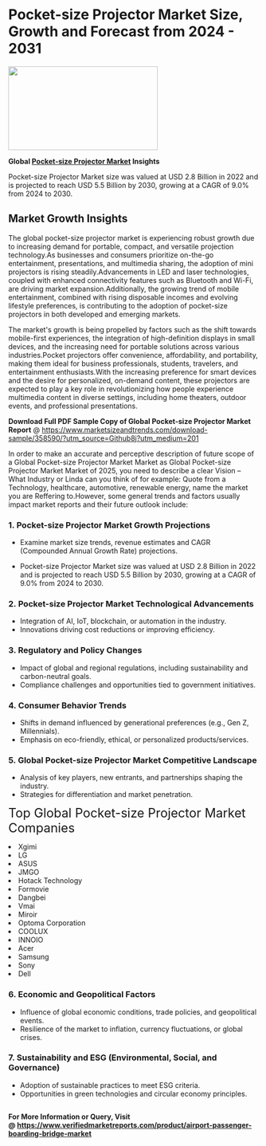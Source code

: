 <H1>Pocket-size Projector Market Size, Growth and Forecast from 2024 - 2031</H1><img class="aligncenter size-medium wp-image-584254" src="https://thirdeyenews.in/wp-content/uploads/2024/09/Global-Market-Research-300x168.jpeg" alt="" width="300" height="168" /><p><strong>Global&nbsp;<a href="https://www.marketsizeandtrends.com/download-sample/358590/?utm_source=Github8j?utm_medium=201">Pocket-size Projector Market</a> Insights</strong></p><p>Pocket-size Projector Market size was valued at USD 2.8 Billion in 2022 and is projected to reach USD 5.5 Billion by 2030, growing at a CAGR of 9.0% from 2024 to 2030.</p><p><h2>Market Growth Insights</h2> <p>The global pocket-size projector market is experiencing robust growth due to increasing demand for portable, compact, and versatile projection technology.As businesses and consumers prioritize on-the-go entertainment, presentations, and multimedia sharing, the adoption of mini projectors is rising steadily.Advancements in LED and laser technologies, coupled with enhanced connectivity features such as Bluetooth and Wi-Fi, are driving market expansion.Additionally, the growing trend of mobile entertainment, combined with rising disposable incomes and evolving lifestyle preferences, is contributing to the adoption of pocket-size projectors in both developed and emerging markets.</p> <p>The market's growth is being propelled by factors such as the shift towards mobile-first experiences, the integration of high-definition displays in small devices, and the increasing need for portable solutions across various industries.Pocket projectors offer convenience, affordability, and portability, making them ideal for business professionals, students, travelers, and entertainment enthusiasts.With the increasing preference for smart devices and the desire for personalized, on-demand content, these projectors are expected to play a key role in revolutionizing how people experience multimedia content in diverse settings, including home theaters, outdoor events, and professional presentations.</p> <p><span class=""><strong>Download Full PDF Sample Copy of Global Pocket-size Projector Market Report</strong> @ <a href="https://www.marketsizeandtrends.com/download-sample/358590/?utm_source=Github8j?utm_medium=201" target="_blank">https://www.marketsizeandtrends.com/download-sample/358590/?utm_source=Github8j?utm_medium=201</a></span></p><p>In order to make an accurate and perceptive description of future scope of a Global&nbsp;Pocket-size Projector Market Market as Global&nbsp;Pocket-size Projector Market Market of 2025, you need to describe a clear Vision &ndash; What Industry or Linda can you think of for example: Quote from a Technology, healthcare, automotive, renewable energy, name the market you are Reffering to.However, some general trends and factors usually impact market reports and their future outlook include:</p><h3>1.&nbsp;<strong>Pocket-size Projector Market Growth Projections</strong></h3><ul><li>Examine market size trends, revenue estimates and CAGR (Compounded Annual Growth Rate) projections.</li><li><p>Pocket-size Projector Market size was valued at USD 2.8 Billion in 2022 and is projected to reach USD 5.5 Billion by 2030, growing at a CAGR of 9.0% from 2024 to 2030.</p></li></ul><h3>2.&nbsp;<strong>Pocket-size Projector Market Technological Advancements</strong></h3><ul><li>Integration of AI, IoT, blockchain, or automation in the industry.</li><li>Innovations driving cost reductions or improving efficiency.</li></ul><h3>3.&nbsp;<strong>Regulatory and Policy Changes</strong></h3><ul><li>Impact of global and regional regulations, including sustainability and carbon-neutral goals.</li><li>Compliance challenges and opportunities tied to government initiatives.</li></ul><h3>4.&nbsp;<strong>Consumer Behavior Trends</strong></h3><ul><li>Shifts in demand influenced by generational preferences (e.g., Gen Z, Millennials).</li><li>Emphasis on eco-friendly, ethical, or personalized products/services.</li></ul><h3>5.&nbsp;<strong>Global Pocket-size Projector Market Competitive Landscape</strong></h3><ul><li>Analysis of key players, new entrants, and partnerships shaping the industry.</li><li>Strategies for differentiation and market penetration.</li></ul><p data-pm-slice="1 1 []"><span style="color: inherit; font-family: inherit; font-size: 25px;">Top Global Pocket-size Projector Market Companies</span></p><div class="" data-test-id=""><p><li>Xgimi</li><li> LG</li><li> ASUS</li><li> JMGO</li><li> Hotack Technology</li><li> Formovie</li><li> Dangbei</li><li> Vmai</li><li> Miroir</li><li> Optoma Corporation</li><li> COOLUX</li><li> INNOIO</li><li> Acer</li><li> Samsung</li><li> Sony</li><li> Dell</li></p></div><h3>6.&nbsp;<strong>Economic and Geopolitical Factors</strong></h3><ul><li>Influence of global economic conditions, trade policies, and geopolitical events.</li><li>Resilience of the market to inflation, currency fluctuations, or global crises.</li></ul><h3>7.&nbsp;<strong>Sustainability and ESG (Environmental, Social, and Governance)</strong></h3><ul><li>Adoption of sustainable practices to meet ESG criteria.</li><li>Opportunities in green technologies and circular economy principles.</li></ul><h2><strong style="font-size: 14px;">For More Information or Query, Visit @&nbsp;</strong><a style="background-color: #ffffff; font-size: 14px;" href="https://www.marketsizeandtrends.com/report/pocket-size-projector-market/" target="_blank">https://www.verifiedmarketreports.com/product/airport-passenger-boarding-bridge-market</a></h2>
